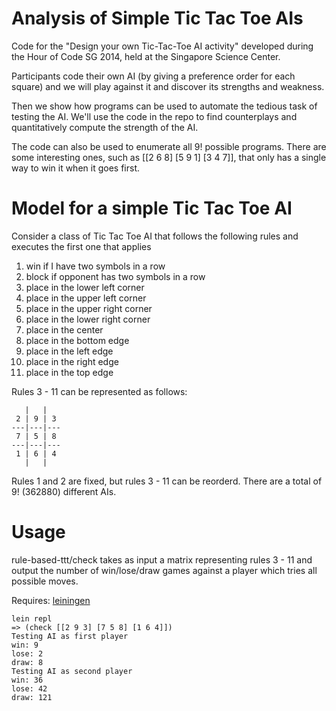 # Analysis of Simple Tic Tac Toe AIs
Code for the "Design your own Tic-Tac-Toe AI activity" developed during the Hour of Code SG 2014, held at the Singapore Science Center.

Participants code their own AI (by giving a preference order for each square) and we will play against it and discover its strengths and weakness.

Then we show how programs can be used to automate the tedious task of testing the AI. We'll use the code in the repo to find counterplays and quantitatively compute the strength of the AI.

The code can also be used to enumerate all 9! possible programs. There are some interesting ones, such as [[2 6 8] [5 9 1] [3 4 7]], that only has a single way to win it when it goes first.

# Model for a simple Tic Tac Toe AI
Consider a class of Tic Tac Toe AI that follows the following rules and executes the first one that applies

1. win if I have two symbols in a row
2. block if opponent has two symbols in a row
3. place in the lower left corner
4. place in the upper left corner
5. place in the upper right corner
6. place in the lower right corner
7. place in the center
8. place in the bottom edge
9. place in the left edge
10. place in the right edge
11. place in the top edge

Rules 3 - 11 can be represented as follows:
```
   |   |
 2 | 9 | 3
---|---|---
 7 | 5 | 8
---|---|---
 1 | 6 | 4
   |   |
```
Rules 1 and 2 are fixed, but rules 3 - 11 can be reorderd. There are a total of 9! (362880) different AIs.

# Usage
rule-based-ttt/check takes as input a matrix representing rules 3 - 11 and
output the number of win/lose/draw games against a player which tries all
possible moves.

Requires: [leiningen](http://leiningen.org/)

```
lein repl
=> (check [[2 9 3] [7 5 8] [1 6 4]])
Testing AI as first player
win: 9
lose: 2
draw: 8
Testing AI as second player
win: 36
lose: 42
draw: 121
```
